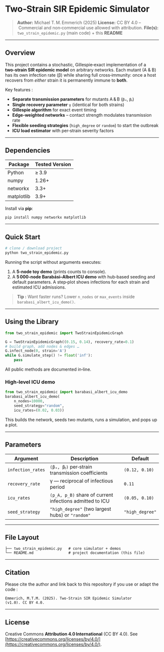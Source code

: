 # Two‑Strain SIR Epidemic Simulator

> **Author:** Michael T. M. Emmerich (2025)
> **License:** CC BY 4.0 – Commercial and non‑commercial use allowed with attribution.
> **File(s):** `two_strain_epidemic.py` (main code) + this **README**

---

## Overview

This project contains a stochastic, Gillespie‑exact implementation of a **two‑strain SIR epidemic model** on arbitrary networks.  Each mutant (A & B) has its own infection rate (β) while sharing full cross‑immunity: once a host recovers from *either* strain it is permanently immune to **both**.

Key features :

* **Separate transmission parameters** for mutants A & B (`βₐ`, `βᵦ`)
* **Single recovery parameter** `γ` (identical for both strains)
* **Gillespie algorithm** for exact event timing
* **Edge‑weighted networks** – contact strength modulates transmission rate
* **Flexible seeding strategies** (`high_degree` or `random`) to start the outbreak
* **ICU load estimator** with per‑strain severity factors

---

## Dependencies

| Package    | Tested Version |
| ---------- | -------------- |
| Python     | ≥ 3.9          |
| numpy      | 1.26+          |
| networkx   | 3.3+           |
| matplotlib | 3.9+           |

Install via **pip**:

```bash
pip install numpy networkx matplotlib
```

---

## Quick Start

```bash
# clone / download project
python two_strain_epidemic.py
```

Running the script without arguments executes:

1. A **5‑node toy demo** (prints counts to console).
2. A **5 000‑node Barabási–Albert ICU demo** with hub‑based seeding and default parameters.  A step‑plot shows infections for each strain and estimated ICU admissions.

> **Tip :** Want faster runs? Lower `n_nodes` or `max_events` inside `barabasi_albert_icu_demo()`.

---

## Using the Library

```python
from two_strain_epidemic import TwoStrainEpidemicGraph

G = TwoStrainEpidemicGraph((0.15, 0.14), recovery_rate=0.1)
# build graph, add nodes & edges …
G.infect_node(0, strain='A')
while G.simulate_step() != float('inf'):
    pass
```

All public methods are documented in‑line.

### High‑level ICU demo

```python
from two_strain_epidemic import barabasi_albert_icu_demo
barabasi_albert_icu_demo(
    n_nodes=10000,
    seed_strategy="random",
    icu_rates=(0.02, 0.03))
```

This builds the network, seeds two mutants, runs a simulation, and pops up a plot.

---

## Parameters

| Argument          | Description                                              | Default         |
| ----------------- | -------------------------------------------------------- | --------------- |
| `infection_rates` | `(βₐ, βᵦ)` per‑strain transmission coefficients          | `(0.12, 0.10)`  |
| `recovery_rate`   | γ — reciprocal of infectious period                      | `0.11`          |
| `icu_rates`       | `(p_A, p_B)` share of current infections admitted to ICU | `(0.05, 0.10)`  |
| `seed_strategy`   | `"high_degree"` (two largest hubs) or `"random"`         | `"high_degree"` |

---

## File Layout

```
├── two_strain_epidemic.py   # core simulator + demos
└── README.md                # project documentation (this file)
```

---

## Citation

Please cite the author and link back to this repository if you use or adapt the code :

```
Emmerich, M.T.M. (2025). Two‑Strain SIR Epidemic Simulator (v1.0). CC BY 4.0.
```

---

## License

Creative Commons **Attribution 4.0 International** (CC BY 4.0). See [https://creativecommons.org/licenses/by/4.0/](https://creativecommons.org/licenses/by/4.0/).
